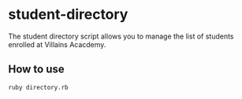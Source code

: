 # student-directory

The student directory script allows you to manage the list of students enrolled at Villains Acacdemy.

## How to use

```shell
ruby directory.rb
```